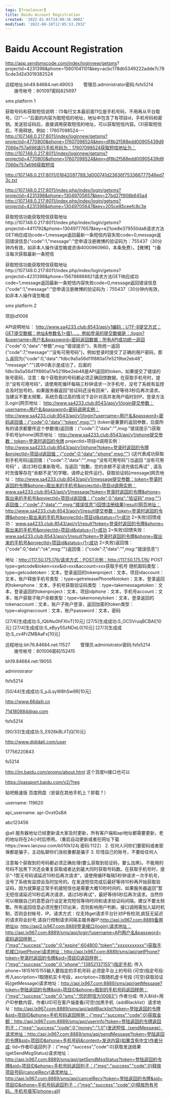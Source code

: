 ```yaml
---
tags: [freelancer]
title: Baidu Account Registration
created: '2022-01-01T14:00:36.000Z'
modified: '2022-08-18T12:05:53.293Z'
---
```


# Baidu Account Registration

http://app.sendsmscode.com/index/loginnew/getsms?
projectid=4231398&phone=15601041101&key=acbc178db5349222adde7c785cde3d2d3019382524

远程地址:bh49.84684.net:49003 
　　管理员:administrator密码:fsfs5214 
　　拨号帐号：801097密码825697

sms platform 1

获取号码和获取短信说明：(1)每行文本最前面11位是手机号码，不用再从平台取号。(2)“---”后面的内容为取短信的地址，地址中包含了有项目id，手机号码和密钥。发送验证码后，直接调用获取短信的地址，可以获取短信内容。(3)获取短信后，不用释放。例如：17607098524---http://107.148.0.217:8011/index/loginnew/getsms?projectid=4770800&phone=17607098524&key=df8b2f588edd00905439d97066e757a698该行手机号码为：17607098524获取短信地址为：http://107.148.0.217:8011/index/loginnew/getsms?projectid=4770800&phone=17607098524&key=df8b2f588edd00905439d97066e757a698获取短信

http://107.148.0.217:8011/01642097789_1d000741d23636f753366777546ed73c.txt

http://107.148.0.217:8011/index.php/index/login/getsms?projectid=4231398&phone=13049705657&key=27bd27f908b645a4
http://107.148.0.217:8011/index.php/index/login/getsms?projectid=4231398&phone=13049705647&key=205ce85ceefc8c3e

获取短信功能获取短信获取地址http://107.148.0.217:8011/index.php/index/login/getsms?projectid=4411792&phone=13049777657&key=e21oie8e379550da8请求方法GET响应成功code=1,message返回最新一条短信内容失败code=0,message返回错误信息{"code":1,"message":"您申请注册微博的验证码为：755437（30分钟内有效，如非本人操作请忽略或咨询4000960960，本条免费）。【微博】"}备注每次获取最新一条短信

获取短信功能获取短信获取地址http://107.148.0.217:8011/index.php/index/login/getsms?projectid=4231398&phone=156788888821请求方法GET响应成功code=1,message返回最新一条短信内容失败code=0,message返回错误信息{"code":1,"message":"您申请注册微博的验证码为：755437（30分钟内有效，如非本人操作请忽略或

sms platform 2

项目id1006

API说明地址： http://www.sa4233.club:8543/api/v1编码：UTF-8提交方式：GET提交数据：地址&参数名1=值1....。例如登录的提交数据是：/login?&username=用户名&password=密码返回数据：所有API成功统一返回 {"code":0,"data":"参数",msg:"错误提示"}，失败统一返回{"code":7,"message":"没有可用号码"}。例如登录时提交了正确的用户密码，那么返回为{"code":0,"data":"fdbc9a5a56d11f880a17e5219be2eb48", "message":""}其中0表示是成功了，后面的fdbc9a5a56d11f880a17e5219be2eb48是API返回的token，如果提交了错误的账号密码，注意：每个获取到的号码都必须正确回馈数据。在获取手机号时，提示“没有可用号码“，请使用死循环每隔三秒钟请求一次手机号，没号了系统有监控会及时加号的。如果服务器返回”验证码还没有回来“，最好等待3秒后再次请求。当建议不要太频繁，系统负载过高的情况下会针对高并发用户临时封IP。登录方法[Login]网页地址： http://www.sa4233.club:8543/api/v1/login提交参数：username=用户名&password=密码调用实例：http://www.sa4233.club:8543/api/v1/login?username=用户名&password=密码返回值：{"code":0,"data":"token",msg:""} (token是重要的返回参数，后面所有的请求都要传这个参数值)返回值：{"code":7,"data":"",msg:"错误提示"}获取手机号[phone]网页地址： http://www.sa4233.club:8543/api/v1/phone提交参数：token=登录时返回的令牌 projectId=项目id调用实例：http://www.sa4233.club:8543/api/v1/phone?token=登录时返回的令牌&projectId=项目id返回值：{"code":0,"data":"phone",msg:""} (这代表成功获取到手机号码)返回值：{"code":7,"data":"",msg:"没有可用号码"}当返回 "没有可用号码" ，请过3秒后重新取号。当返回 "抱歉，您的余额不足请充值后再试" , 请及时充值等存在“余额不足”的字眼，请停止软件运行。获取验证码[message]网页地址： http://www.sa4233.club:8543/api/v1/message提交参数：token=登录时返回的令牌&phone=取出来的手机号&projectId=项目id调用实例： www.sa4233.club:8543/api/v1/message?token=登录时返回的令牌&phone=取出来的手机号&projectId=项目id返回值：{"code":0,"data":"验证码",msg:""}返回值：{"code":7,"data":"",msg:"错误信息"}回馈注册结果[result]网页地址： http://www.sa4233.club:8543/api/v1/result提交参数：token=登录时返回的令牌&phone=取出来的手机号&projectId=项目id&status=(1=成功 2=失败)回馈成功： www.sa4233.club:8543/api/v1/result?token=登录时返回的令牌&phone=取出来的手机号&projectId=项目id&status=(1=成功 2=失败)回馈失败： www.sa4233.club:8543/api/v1/result?token=登录时返回的令牌&phone=取出来的手机号&projectId=项目id&status=(1=成功 2=失败)返回值：{"code":0,"data":"ok",msg:""}返回值：{"code":7,"data":"",msg:"错误信息"}


地址：http://117.50.175.176/请求方式：POST示例：http://117.50.175.176/ POST type=getcode&token=xxx&id=xxx&account=xxx获取手机号 随机取码类型：type=getcodetoken：文本，登录返回的tokenproject：文本，项目idaccount：文本，账户释放手机号类型 ：type=getreleasePhoneNotoken：文本，登录返回的tokenphone：文本，手机号获取验证码类型 ：type=takemessagetoken：文本，登录返回的tokenproject：文本，项目idphone：文本，手机号account：文本，账户获取子账户余额类型：type=takemoneytoken：文本，登录返回的tokenaccount：文本，账户子账户登录，返回加密的token类型：type=aloginaccount：文本，账户password：文本，密码



[27/6]生成成功:S_IQbNu0hFXIvT[10元]
[27/5]生成成功:S_OC5VruqBCBAI[10元]
[27/4]生成成功:S_eByy5SzNDeL0[10元]
[27/3]生成成功:S_cv4FrZMBAaFx[10元]


远程地址:bh76.84684.net:11527 
　　管理员:administrator密码:fsfs5214 
　　拨号帐号：801006密码152415 

bh19.84684.net:19055

administrator

fsfs5214

[50/44]生成成功:S_yJLsyW8hSw9R[10元]

http://www.66daili.cn

714180884@qq.com

fsfs5214

[90/33]生成成功:S_E926kBLiITjQ[10元]

http://www.dididati.com/user

17756220843

fs5214

http://im.baidu.com/promo/about.html 这个百度hi接口也可以

https://passport.baidu.com/v2/?reg

贴吧极速版 百度网盘（安装在其他手机上？卸载？）

username:
119620

api_username:
api-OvxtGsBA

abc123456

@all 服务器地址已经更新请大家及时更新，所有客户端和api地址都需要更新，老的地址将在24小时后停用。（重启自动更新或者在网址下载https://wwx.lanzoui.com/b010k124j 密码:1122）
2. 任何人问你们要密码或者密保都是骗子，主动私聊你们涨权重都是骗子
3. 珍惜自己的账号，不要给任何人


注意每个获取到的号码都必须正确处理(要么获取到验证码，要么加黑)。不能用的号码不加黑下次还会重复获取或者达到最大同时获取号码数。在获取手机号时，提示“-1暂无号码请延迟10秒后再次请求“，请使用循环每隔5秒钟请求一次手机号，没号了系统有监控会及时加号的。在发送短信完成后最好等待10秒再开始获取验证码，因为就算是正常手机接短信也是需要大概10秒时间的，如果服务器返回”暂无短信请延迟10秒后再次请求，请过5秒再试“，最好等待5秒后再次请求。当然你可以根据自己的意愿自行设定发完短信等待时间和请求验证码间隔。建议不要太频繁。所有返回信息必须完整打印出来，否则影响用户判断。接口调用需加入延时机制，否则会封帐号、IP。请求方式：仅支持get请求平台针对IP有检测,疯狂无延迟的请求将会封号,请自行控制请求间隔主服务器IP:http://api.lx967.com:8889备用地址ip: http://api2.lx967.com:8889登录接口(login):请求地址：http://api.lx967.com:8889/sms/api/login?username=API用户名&password=密码返回样例：{"msg":"success","code":0,"expire":604800,"token":"xxxxxxxxxxx"}获取手机接口(getPhone)请求地址：http://api.lx967.com:8889/sms/api/getPhone?token=登录时返回的令牌&sid=项目ID返回样例：{"msg":"success","code":0,"phone":"13852137155"}指定手机: 传入phone=18151615155输入要指定的手机号码 必须是平台上的号码 (可空)指定号段: 传入ascription=1取随机实卡号段，ascription=2取随机虚卡号段 (可空)获取验证码(getMessage)请求地址：http://api.lx967.com:8889/sms/api/getMessage?token=登陆返回的令牌&sid=项目ID&phone=取到的手机号码返回样例：{"msg":"success","code":0,"sms":"您的短信为10083"} 作者分成: 传入&tid=用户ID参数内容，作者UID可在客户端查看(可空)加黑手机（addBlacklist）请求地址：http://api.lx967.com:8889/sms/api/addBlacklist?token=登陆返回的令牌&sid=项目ID&phone=手机号码返回样例：{"msg":"success","code":0}获取金额：http://api.lx967.com:8889/sms/api/userinfo?token=登陆返回的令牌返回列子：{"msg":"success","code":0,"money":"1.0"}发送短信（sendMessage）请求地址：http://api.lx967.com:8889/sms/api/sendMessage?token=登陆返回的令牌&sid=项目ID&phone=手机号码&content=发送内容(如果含有中文)作者分成: tid=作者ID返回列子：{"msg":"success","code":0}获取发送结果(getSendMsgStatus)请求地址：http://api.lx967.com:8889/sms/api/getSendMsgStatus?token=登陆返回的令牌&sid=项目ID&phone=手机号码返回列子：{"msg":"success","code":0}释放项目号码(cancelRecv)请求地址：http://api.lx967.com:8889/sms/api/cancelRecv?token=登陆返回的令牌&sid=项目ID&phone=手机号码返回列子：{"msg":"success","code":0}释放所有号码，手机号填写[phone=all]
